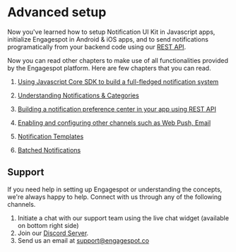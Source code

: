 # Advanced setup

Now you've learned how to setup Notification UI Kit in Javascript apps, initialize Engagespot in Android & iOS apps, and to send notifications programatically from your backend code using our [REST API](/docs/rest-api).

Now you can read other chapters to make use of all functionalities provided by the Engagespot platform. Here are few chapters that you can read.

1. [Using Javascript Core SDK to build a full-fledged notification system](../javascript-guide/using-javascript-core-api.md)

2. [Understanding Notifications & Categories](../category/what-are-categories.md)

3. [Building a notification preference center in your app using REST API](../learn-by-examples/notification-preference-center/concepts.md)

4. [Enabling and configuring other channels such as Web Push, Email](../channels/what-are-channels.md)
5. [Notification Templates](../templates/introduction)
5. [Batched Notifications](../batching/introduction)

## Support

If you need help in setting up Engagespot or understanding the concepts, we're always happy to help. Connect with us through any of the following channels.

1. Initiate a chat with our support team using the live chat widget (available on bottom right side)
2. Join our [Discord Server](https://disboard.org/server/936616763930587136).
3. Send us an email at support@engagespot.co
